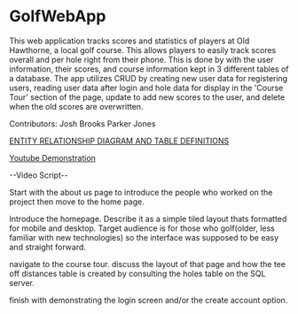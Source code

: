 # GolfWebApp
This web application tracks scores and statistics of players at Old Hawthorne, a local golf course. This allows players to easily track scores overall and per hole right from their phone. This is done by with the user information, their scores, and course information kept in 3 different tables of a database. The app utilizes CRUD by creating new user data for registering users, reading user data after login and hole data for display in the 'Course Tour' section of the page, update to add new scores to the user, and delete when the old scores are overwritten.

Contributors:
Josh Brooks
Parker Jones


[ENTITY RELATIONSHIP DIAGRAM AND TABLE DEFINITIONS](/htdocs/docs/EERGolfDiagram.pdf)

[Youtube Demonstration](http://www.youtube.com)



--Video Script--

Start with the about us page to introduce the people who worked on the project then move to the home page.

Introduce the homepage. Describe it as a simple tiled layout thats formatted for mobile and desktop. Target audience is for those who golf(older, less familiar with new technologies) so the interface was supposed to be easy and straight forward.

navigate to the course tour. discuss the layout of that page and how the tee off distances table is created by consulting the holes table on the SQL server.

finish with demonstrating the login screen and/or the create account option.
